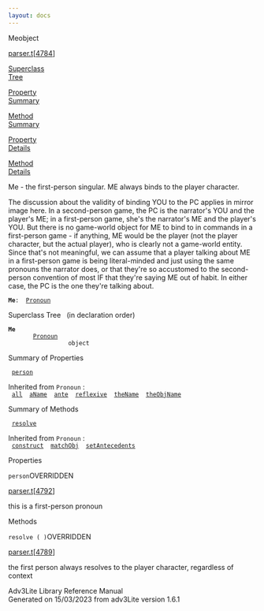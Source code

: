 ```yaml
---
layout: docs
---
```

<span class="title">Me</span><span class="type">object</span>

[parser.t](../file/parser.t.html)\[[4784](../source/parser.t.html#4784)\]

[Superclass  
Tree](#_SuperClassTree_)

[Property  
Summary](#_PropSummary_)

[Method  
Summary](#_MethodSummary_)

[Property  
Details](#_Properties_)

[Method  
Details](#_Methods_)

<div class="fdesc">

Me - the first-person singular. ME always binds to the player character.

The discussion about the validity of binding YOU to the PC applies in
mirror image here. In a second-person game, the PC is the narrator's YOU
and the player's ME; in a first-person game, she's the narrator's ME and
the player's YOU. But there is no game-world object for ME to bind to in
commands in a first-person game - if anything, ME would be the player
(not the player character, but the actual player), who is clearly not a
game-world entity. Since that's not meaningful, we can assume that a
player talking about ME in a first-person game is being literal-minded
and just using the same pronouns the narrator does, or that they're so
accustomed to the second-person convention of most IF that they're
saying ME out of habit. In either case, the PC is the one they're
talking about.

**`Me`**` :   `[`Pronoun`](../object/Pronoun.html)

</div>

<span id="_SuperClassTree_"></span>

<div class="mjhd">

<span class="hdln">Superclass Tree</span>   (in declaration order)

</div>

**`Me`**  
`         `[`Pronoun`](../object/Pronoun.html)  
`                 object`  
<span id="_PropSummary_"></span>

<div class="mjhd">

<span class="hdln">Summary of Properties</span>  

</div>

` `[`person`](#person)`  `

Inherited from `Pronoun` :  
` `[`all`](../object/Pronoun.html#all)`  `[`aName`](../object/Pronoun.html#aName)`  `[`ante`](../object/Pronoun.html#ante)`  `[`reflexive`](../object/Pronoun.html#reflexive)`  `[`theName`](../object/Pronoun.html#theName)`  `[`theObjName`](../object/Pronoun.html#theObjName)`  `

<span id="_MethodSummary_"></span>

<div class="mjhd">

<span class="hdln">Summary of Methods</span>  

</div>

` `[`resolve`](#resolve)`  `

Inherited from `Pronoun` :  
` `[`construct`](../object/Pronoun.html#construct)`  `[`matchObj`](../object/Pronoun.html#matchObj)`  `[`setAntecedents`](../object/Pronoun.html#setAntecedents)`  `

<span id="_Properties_"></span>

<div class="mjhd">

<span class="hdln">Properties</span>  

</div>

<span id="person"></span>

`person`<span class="rem">OVERRIDDEN</span>

[parser.t](../file/parser.t.html)\[[4792](../source/parser.t.html#4792)\]

<div class="desc">

this is a first-person pronoun

</div>

<span id="_Methods_"></span>

<div class="mjhd">

<span class="hdln">Methods</span>  

</div>

<span id="resolve"></span>

`resolve ( )`<span class="rem">OVERRIDDEN</span>

[parser.t](../file/parser.t.html)\[[4789](../source/parser.t.html#4789)\]

<div class="desc">

the first person always resolves to the player character, regardless of
context

</div>

<div class="ftr">

Adv3Lite Library Reference Manual  
Generated on 15/03/2023 from adv3Lite version 1.6.1

</div>
